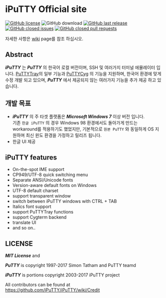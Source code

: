 iPuTTY Official site
==
[![GitHub license](https://img.shields.io/badge/License-MIT-blue.svg)](https://github.com/iPuTTY/iPuTTY/blob/master/LICENCE)
![GitHub download](https://img.shields.io/github/downloads/iPuTTY/iPuTTY/total.svg)
[![GitHub last release](https://img.shields.io/github/release/iPuTTY/iPuTTY.svg)](https://github.com/iPuTTY/iPuTTY/releases)
[![GitHub closed issues](https://img.shields.io/github/issues-closed-raw/iPuTTY/iPuTTY.svg)](https://github.com/iPuTTY/iPuTTY/issues?q=is%3Aissue+is%3Aclosed)
[![GitHub closed pull requests](https://img.shields.io/github/issues-pr-closed-raw/iPuTTY/iPuTTY.svg)](https://github.com/iPuTTY/iPuTTY/pulls?q=is%3Apr+is%3Aclosed)

자세한 사항은 [wiki](https://github.com/iPuTTY/iPuTTY/wiki) page를 참조 하십시오.

## Abstract

***iPuTTY*** 는 ***PuTTY*** 의 한국어 로컬 버전이며, SSH 및 여러가지 터미널 에뮬레이터 입니다. [PuTTYTray](https://puttytray.goeswhere.com/)의 일부 기능과 [PuTTYCyg](https://code.google.com/archive/p/puttycyg/)
 의 기능을 지원하며, 한국어 환경에 맞게 수정 개발 되고 있으며, ***PuTTY*** 에서 제공되지 않는 여러가지 기능을 추가 제공 하고 있습니다.

## 개발 목표

* ***iPuTTY*** 의 주 타겟 플랫폼은 ***Microsoft Windows 7*** 이상 버전 입니다.  
  기존 ```한글 iPuTTY``` 의 경우 Windows 98 환경에서도 돌아가게 만드는 workaround를 적용하기도 했었지만, 기본적으로 ```원본 PuTTY``` 와 동일하게 OS 지원하며 최신 윈도 환경을 가정하고 릴리즈 됩니다.
* 한글 UI 제공

## iPuTTY features

* On-the-spot IME support
* CP949/UTF-8 quick switching menu
* Separate ANSI/Unicode fonts
* Version-aware default fonts on Windows
* UTF-8 default charset
* support transparent window
* switch between iPuTTY windows with CTRL + TAB
* Italics font support
* support PuTTYTray functions
* support Cygterm backend
* translate UI
* and so on..

## LICENSE

***MIT License*** and

***PuTTY*** is copyright 1997-2017 Simon Tatham and PuTTY teamd

***iPuTTY*** is portions copyright 2003-2017 iPuTTY project

All contributors can be found at https://github.com/iPuTTY/iPuTTY/wiki/Credit
